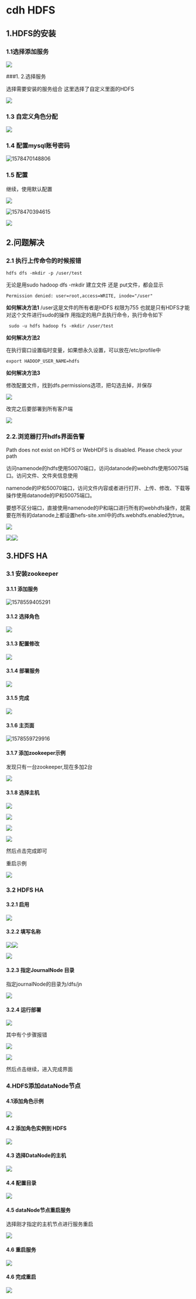 

# cdh HDFS

## 1.HDFS的安装

### 1.1选择添加服务

![](https://gitee.com/chenjinhua_939598604/resources/raw/img/static/20200109154513.png)

###1. 2.选择服务

选择需要安装的服务组合 这里选择了自定义里面的HDFS

![](https://gitee.com/chenjinhua_939598604/resources/raw/img/static/20200108142547.png)

### 1.3 自定义角色分配

![](https://gitee.com/chenjinhua_939598604/resources/raw/img/static/20200108142432.png)



### 1.4 配置mysql账号密码

![1578470148806](C:\Users\Administrator\AppData\Local\Temp\1578470148806.png)

### 1.5 配置

继续，使用默认配置

![](https://gitee.com/chenjinhua_939598604/resources/raw/img/static/20200108155747.png)



![1578470394615](C:\Users\Administrator\AppData\Local\Temp\1578470394615.png)



![](https://gitee.com/chenjinhua_939598604/resources/raw/img/static/20200108160131.png)



## 2.问题解决

### 2.1 执行上传命令的时候报错

```
hdfs dfs -mkdir -p /user/test
```

无论是用sudo hadoop dfs -mkdir 建立文件 还是 put文件，都会显示

```
Permission denied: user=root,access=WRITE, inode="/user"
```

**如何解决方法1**
/user这是文件的所有者是HDFS  权限为755  也就是只有HDFS才能对这个文件进行sudo的操作
 用指定的用户去执行命令，执行命令如下

```
 sudo -u hdfs hadoop fs -mkdir /user/test
```

**如何解决方法2**

在执行窗口设置临时变量，如果想永久设置，可以放在/etc/profile中

```
export HADOOP_USER_NAME=hdfs
```

**如何解决方法3**

修改配置文件，找到dfs.permissions选项，把勾选去掉，并保存



![](https://gitee.com/chenjinhua_939598604/resources/raw/img/static/20200109152339.png)

改完之后要部署到所有客户端

![](https://gitee.com/chenjinhua_939598604/resources/raw/img/static/20200109152629.png)







### 2.2.浏览器打开hdfs界面告警

Path does not exist on HDFS or WebHDFS is disabled. Please check your path 

访问namenode的hdfs使用50070端口，访问datanode的webhdfs使用50075端口。访问文件、文件夹信息使用

namenode的IP和50070端口，访问文件内容或者进行打开、上传、修改、下载等操作使用datanode的IP和50075端口。

​    要想不区分端口，直接使用namenode的IP和端口进行所有的webhdfs操作，就需要在所有的datanode上都设置hefs-site.xml中的dfs.webhdfs.enabled为true。   

 ![](https://gitee.com/chenjinhua_939598604/resources/raw/img/static/20200109145131.png)

![](https://gitee.com/chenjinhua_939598604/resources/raw/img/static/20200109145605.png)![](https://gitee.com/chenjinhua_939598604/resources/raw/img/static/20200109145635.png)



## 3.HDFS HA

### 3.1 安装zookeeper

#### 3.1.1 添加服务

![1578559405291](C:\Users\Administrator\AppData\Local\Temp\1578559405291.png)

#### 3.1.2 选择角色

![](https://gitee.com/chenjinhua_939598604/resources/raw/img/static/20200109164423.png)

#### 3.1.3 配置修改

![](https://gitee.com/chenjinhua_939598604/resources/raw/img/static/20200109164516.png)

#### 3.1.4 部署服务

![](https://gitee.com/chenjinhua_939598604/resources/raw/img/static/20200109164654.png)

#### 3.1.5 完成

![](https://gitee.com/chenjinhua_939598604/resources/raw/img/static/20200109164714.png)

#### 3.1.6 主页面

![1578559729916](C:\Users\Administrator\AppData\Local\Temp\1578559729916.png)

####  3.1.7 添加zookeeper示例

发现只有一台zookeeper,现在多加2台

![](https://gitee.com/chenjinhua_939598604/resources/raw/img/static/20200110110232.png)

#### 3.1.8 选择主机

![](https://gitee.com/chenjinhua_939598604/resources/raw/img/static/20200110110339.png)

![](https://gitee.com/chenjinhua_939598604/resources/raw/img/static/20200110110407.png)

![](https://gitee.com/chenjinhua_939598604/resources/raw/img/static/20200110110428.png)

![](https://gitee.com/chenjinhua_939598604/resources/raw/img/static/20200110110452.png)

然后点击完成即可

重启示例

![](https://gitee.com/chenjinhua_939598604/resources/raw/img/static/20200110110546.png)

### 3.2 HDFS HA

#### 3.2.1 启用

![](https://gitee.com/chenjinhua_939598604/resources/raw/img/static/20200110111241.png)

#### 3.2.2 填写名称

![](https://gitee.com/chenjinhua_939598604/resources/raw/img/static/20200110111310.png)![](https://gitee.com/chenjinhua_939598604/resources/raw/img/static/20200110111715.png)

![](https://gitee.com/chenjinhua_939598604/resources/raw/img/static/20200110111805.png)



#### 3.2.3 指定JournalNode 目录

指定journalNode的目录为/dfs/jn

![](https://gitee.com/chenjinhua_939598604/resources/raw/img/static/20200110112030.png)

#### 3.2.4 运行部署

![](https://gitee.com/chenjinhua_939598604/resources/raw/img/static/20200110112205.png)

其中有个步骤报错

![](https://gitee.com/chenjinhua_939598604/resources/raw/img/static/20200110112503.png)

![](https://gitee.com/chenjinhua_939598604/resources/raw/img/static/20200110112535.png)

然后点击继续，进入完成界面

### 4.HDFS添加dataNode节点

#### 4.1添加角色示例

![](https://gitee.com/chenjinhua_939598604/resources/raw/img/static/20200110112749.png)

#### 4.2 添加角色实例到 HDFS

![](https://gitee.com/chenjinhua_939598604/resources/raw/img/static/20200110112828.png)

#### 4.3 选择DataNode的主机

![](https://gitee.com/chenjinhua_939598604/resources/raw/img/static/20200110113349.png)

#### 4.4 配置目录

![](https://gitee.com/chenjinhua_939598604/resources/raw/img/static/20200110112951.png)

#### 4.5 dataNode节点重启服务

选择刚才指定的主机节点进行服务重启

![](https://gitee.com/chenjinhua_939598604/resources/raw/img/static/20200110113055.png)

#### 4.6 重启服务

![](https://gitee.com/chenjinhua_939598604/resources/raw/img/static/20200110113155.png)

#### 4.6 完成重启

![](https://gitee.com/chenjinhua_939598604/resources/raw/img/static/20200110113238.png)